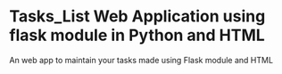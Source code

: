 # Tasks_List Web Application using flask module in Python and HTML
An web app to maintain your tasks made using Flask module and HTML 
